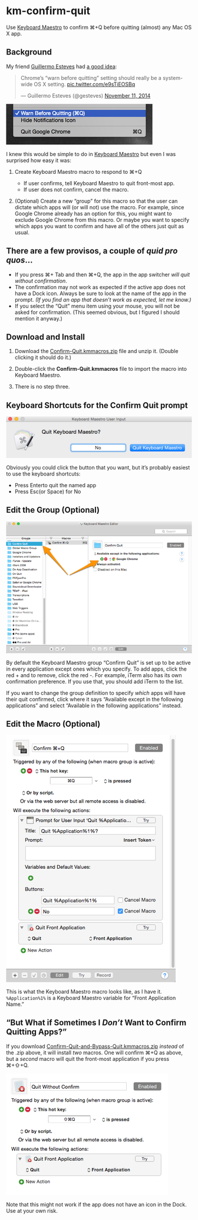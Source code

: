 # km-confirm-quit

Use [Keyboard Maestro][] to confirm ⌘+Q before quitting (almost) any Mac OS X app.

## Background ##

My friend [Guillermo Esteves](https://twitter.com/gesteves) had [a good idea](https://twitter.com/gesteves/status/532187436596867073):

<blockquote class="twitter-tweet" lang="en"><p>Chrome’s “warn before quitting” setting should really be a system-wide OS X setting. <a href="http://t.co/e9sTiEOSBq">pic.twitter.com/e9sTiEOSBq</a></p>&mdash; Guillermo Esteves (@gesteves) <a href="https://twitter.com/gesteves/status/532187436596867073">November 11, 2014</a></blockquote> <script async src="//platform.twitter.com/widgets.js" charset="utf-8"></script>

![Google Chrome screenshot](img/twitter.png)

I knew this would be simple to do in [Keyboard Maestro][] but even I was surprised how easy it was:

1. Create Keyboard Maestro macro to respond to ⌘+Q
	* If user confirms, tell Keyboard Maestro to quit front-most app.
	* If user does not confirm, cancel the macro.

2. (Optional) Create a new “group” for this macro so that the user can dictate which apps will (or will not) use the macro. For example, since Google Chrome already has an option for this, you might want to exclude Google Chrome from this macro. Or maybe you want to specify which apps you want to confirm and have all of the others just quit as usual.

## There are a few provisos, a couple of *quid pro quos*… ##

*	If you press ⌘+ Tab and then ⌘+Q, the app in the app switcher _will quit without confirmation_.
*	The confirmation may not work as expected if the active app does not have a Dock icon. Always be sure to look at the name of the app in the prompt. _(If you find an app that doesn’t work as expected, let me know.)_
*	If you select the “Quit” menu item using your mouse, you will not be asked for confirmation. (This seemed obvious, but I figured I should mention it anyway.)

## Download and Install ##

1.	Download the [Confirm-Quit.kmmacros.zip](Confirm-Quit.kmmacros.zip) file and unzip it. (Double clicking it should do it.)

2.	Double-click the **Confirm-Quit.kmmacros** file to import the macro into Keyboard Maestro.

3.	There is no step three.

## Keyboard Shortcuts for the Confirm Quit prompt

![Keyboard Maestro quit prompt](img/km-confirm-quit-3-prompt.png)

Obviously you could click the button that you want, but it’s probably easiest to use the keyboard shortcuts:

*  Press Enterto quit the named app
*  Press Esc(or Space)  for No

## Edit the Group (Optional)

![Keyboard Maestro Group screenshot](img/km-confirm-quit-1-group.png)

By default the Keyboard Maestro group “Confirm Quit” is set up to be active in every application except ones which you specify. To add apps, click the red + and to remove, click the red -. For example, iTerm also has its own confirmation preference. If you use that, you should add iTerm to the list.

If you want to change the group definition to specify _which_ apps will have their quit confirmed, click where it says “Available except in the following applications” and select “Available in the following applications” instead.

[Keyboard Maestro]: http://www.keyboardmaestro.com/main/

## Edit the Macro (Optional) ##

![Keyboard Maestro macro in edit mode](img/km-confirm-quit-2-macro-detail.png)

This is what the Keyboard Maestro macro looks like, as I have it. `%Application%1%` is a Keyboard Maestro variable for “Front Application Name.”

## “But What if Sometimes I _Don’t_ Want to Confirm Quitting Apps?” ##

If you download [Confirm-Quit-and-Bypass-Quit.kmmacros.zip](Confirm-Quit-and-Bypass-Quit.kmmacros.zip) _instead_ of the .zip above, it will install _two_ macros. One will confirm ⌘+Q as above, but a _second_ macro will quit the front-most application if you press  ⌘+⇧+Q.

![Bypass confirmation with Shift key](img/quit-with-confirm-with-shift.png)

Note that this might not work if the app does not have an icon in the Dock. Use at your own risk.